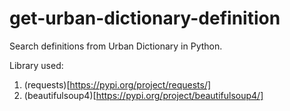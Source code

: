 # get-urban-dictionary-definition
Search definitions from Urban Dictionary in Python.

Library used:
  1. (requests)[https://pypi.org/project/requests/]
  2. (beautifulsoup4)[https://pypi.org/project/beautifulsoup4/]
